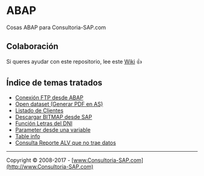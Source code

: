 # ABAP
Cosas ABAP para Consultoria-SAP.com

## Colaboración 
Si queres ayudar con este repositorio, lee este [Wiki](https://github.com/SidVal/ABAP/wiki) :+1:

## Índice de temas tratados

* [Conexión FTP desde ABAP](https://github.com/SidVal/ABAP/tree/master/FTP)
* [Open dataset (Generar PDF en AS)](https://github.com/SidVal/ABAP/tree/master/OTF-TO-PDF)
* [Listado de Clientes](https://github.com/SidVal/ABAP/tree/master/LISTADO-CLIENTES)
* [Descargar BITMAP desde SAP](https://github.com/SidVal/ABAP/tree/master/Download-BITMAP-from-SAP)
* [Función Letras del DNI](https://github.com/SidVal/ABAP/blob/master/letras-dni/)
* [Parameter desde una variable](https://github.com/SidVal/ABAP/tree/master/parameter-desde-una-variable)
* [Table info](https://github.com/SidVal/ABAP/tree/master/TABLE-INFO)
* [Consulta Reporte ALV que no trae datos](https://github.com/SidVal/ABAP/tree/master/Reporte-ALV)


***
Copyright © 2008-2017 - [www.Consultoria-SAP.com](http://www.Consultoria-SAP.com)
